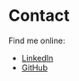 # Contact
Find me online:
- [LinkedIn](https://www.linkedin.com/in/shashanklaur)
- [GitHub](https://github.com/shashanklaur)

